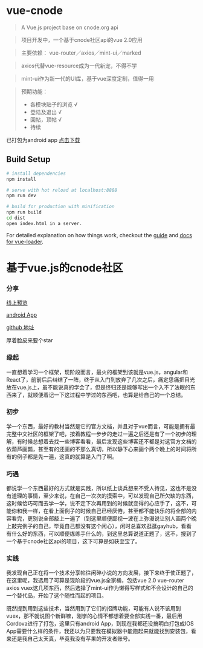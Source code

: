 # vue-cnode

> A Vue.js project base on cnode.org api

> 项目开发中，一个基于cnode社区api的vue 2.0应用

> 主要依赖： vue-router／axios／mint-ui／marked

> axios代替vue-resource成为一代新宠，不得不学

> mint-ui作为新一代的UI库，基于vue深度定制，值得一用

> 预期功能：
> * 各模块贴子的浏览   √
> * 登陆及退出        √
> * 回帖，顶帖        √
> * 待续


已打包为android app [点击下载](http://fengfu.space/vue-cnode/android/package.apk)

## Build Setup

``` bash
# install dependencies
npm install

# serve with hot reload at localhost:8888
npm run dev

# build for production with minification
npm run build
cd dist
open index.html in a server.
```

For detailed explanation on how things work, checkout the [guide](http://vuejs-templates.github.io/webpack/) and [docs for vue-loader](http://vuejs.github.io/vue-loader).


# 基于vue.js的cnode社区

### 分享

[线上预览](http://fengfu.space/vue-cnode/dist/index.html)

[android App](http://fengfu.space/vue-cnode/android/package.apk)

[github 地址](https://github.com/feng-fu/vue-cnode) 

 厚着脸皮来要个star

### 缘起
一直想着学习一个框架，现阶段而言，最火的框架到该就是vue.js，angular和React了，前前后后纠结了一阵，终于从入门到放弃了几次之后，痛定思痛把目光放在vue.js上，虽不能说真的学会了，但是终归还是能够写出一个入不了法眼的东西来了，就顺便着记一下这过程中学过的东西吧，也算是给自己的一个总结。

### 初步
学一个东西，最好的教材当然是它的官方文档，并且对于vue而言，可能是拥有最完整中文社区的框架了吧，按着教程一步步的走过一遍之后还是有了一个初步的理解，有时候总想着去找一些博客看看，最后发现这些博客还不都是对这官方文档的依葫芦画瓢，甚至有的还画的不那么真切，所以静下心来画个两个晚上的时间将所有的例子都是先一遍，这真的就算是入门了啊。

### 巧遇

都说学一个东西最好的方式就是实践，所以纸上谈兵想来不受人待见，这也不是没有道理的事情，至少来说，在自己一次次的摸索中，可以发现自己所欠缺的东西，这时候恰巧可而去学一学，说不定下次再用到的时候就变得的心应手了，这不，可能你和我一样，在看上面例子的时候自己已经厌倦，甚至都不能快乐的将全部的内容看完，更别说全部敲上一遍了（到这里顺便鄙视一波在上弥漫说让别人画两个晚上敲完例子的自己，毕竟自己都没有这个闲心），闲时总喜欢逛逛gayhub，看看有什么好的东西，可以顺便练练手什么的，到这里总算说道正题了，这不，搜到了一个基于cnode社区api的项目，这下可算是如获至宝了。

### 实践

我发现自己正在将一个技术分享帖往闲碎小说的方向发展，接下来终于使正题了，在这里呢，我选用了可算是现阶段的vue.js全家桶，包括vue 2.0 vue-router axios vuex这几项东西，然后选择了mint-ui作为懒得写样式和不会设计的自己的一个替代品，开始了这个随性而起的项目。

既然提到用到这些技术，当然用到了它们的招牌功能，可能有人说不该用到vuex，那不就说图个新鲜嘛，刚学的心情不都想着要全部实践一番，最后用Cordova进行了打包，这里只有android App，到现在我都还没搞明白打包成IOS App需要什么样的条件，我还以为只要我在模拟器中能跑起来就能找到安装包，看来还是我自己太天真，毕竟我没有苹果的开发者账号。
